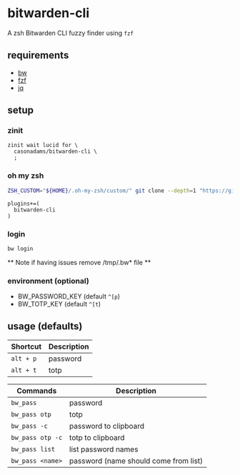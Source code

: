 # bitwarden-cli

A zsh Bitwarden CLI fuzzy finder using `fzf`

## requirements

- [bw](https://bitwarden.com/download/)
- [fzf](https://github.com/junegunn/fzf)
- [jq](https://stedolan.github.io/jq/)

## setup

### zinit

```~/.zshrc
zinit wait lucid for \
  casonadams/bitwarden-cli \
  ;
```

### oh my zsh

```sh
ZSH_CUSTOM="${HOME}/.oh-my-zsh/custom/" git clone --depth=1 "https://github.com/casonadams/bitwarden-cli.git" "${ZSH_CUSTOM}/plugins/bitwarden-cli"
```

```~/.zshrc
plugins+=(
  bitwarden-cli
)
```

### login

```sh
bw login
```

** Note if having issues remove /tmp/.bw* file **

### environment (optional)

- BW_PASSWORD_KEY (default `^[p`)
- BW_TOTP_KEY     (default `^[t`)

## usage (defaults)

| Shortcut | Description |
|----------|-------------|
|`alt + p` | password    |
|`alt + t` | totp        |

| Commands        | Description                            |
|-----------------|----------------------------------------|
|`bw_pass`        | password                               |
|`bw_pass otp`    | totp                                   |
|`bw_pass -c`     | password to clipboard                  |
|`bw_pass otp -c` | totp to clipboard                      |
|`bw_pass list`   | list password names                    |
|`bw_pass <name>` | password (name should come from list)  |
